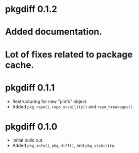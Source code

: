 # pkgdiff 0.1.2

# Added documentation.
# Lot of fixes related to package cache.

# pkgdiff 0.1.1

* Restructuring for new "pinfo" object.
* Added `pkg_repo()`, `repo_stability()` and `repo_breakages()`.

# pkgdiff 0.1.0

* Initial build out.
* Added `pkg_info()`, `pkg_diff()`, and `pkg_stability`.
